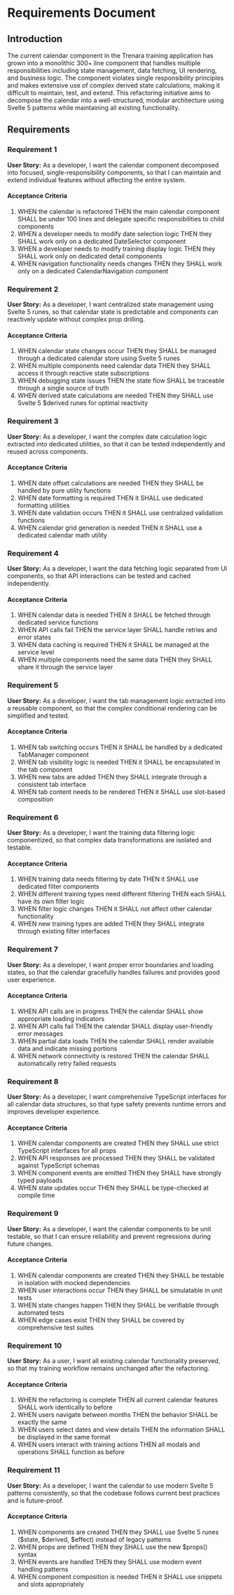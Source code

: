 # Requirements Document

## Introduction

The current calendar component in the Trenara training application has grown into a monolithic 300+ line component that handles multiple responsibilities including state management, data fetching, UI rendering, and business logic. The component violates single responsibility principles and makes extensive use of complex derived state calculations, making it difficult to maintain, test, and extend. This refactoring initiative aims to decompose the calendar into a well-structured, modular architecture using Svelte 5 patterns while maintaining all existing functionality.

## Requirements

### Requirement 1

**User Story:** As a developer, I want the calendar component decomposed into focused, single-responsibility components, so that I can maintain and extend individual features without affecting the entire system.

#### Acceptance Criteria

1. WHEN the calendar is refactored THEN the main calendar component SHALL be under 100 lines and delegate specific responsibilities to child components
2. WHEN a developer needs to modify date selection logic THEN they SHALL work only on a dedicated DateSelector component
3. WHEN a developer needs to modify training display logic THEN they SHALL work only on dedicated detail components
4. WHEN navigation functionality needs changes THEN they SHALL work only on a dedicated CalendarNavigation component

### Requirement 2

**User Story:** As a developer, I want centralized state management using Svelte 5 runes, so that calendar state is predictable and components can reactively update without complex prop drilling.

#### Acceptance Criteria

1. WHEN calendar state changes occur THEN they SHALL be managed through a dedicated calendar store using Svelte 5 runes
2. WHEN multiple components need calendar data THEN they SHALL access it through reactive state subscriptions
3. WHEN debugging state issues THEN the state flow SHALL be traceable through a single source of truth
4. WHEN derived state calculations are needed THEN they SHALL use Svelte 5 $derived runes for optimal reactivity

### Requirement 3

**User Story:** As a developer, I want the complex date calculation logic extracted into dedicated utilities, so that it can be tested independently and reused across components.

#### Acceptance Criteria

1. WHEN date offset calculations are needed THEN they SHALL be handled by pure utility functions
2. WHEN date formatting is required THEN it SHALL use dedicated formatting utilities
3. WHEN date validation occurs THEN it SHALL use centralized validation functions
4. WHEN calendar grid generation is needed THEN it SHALL use a dedicated calendar math utility

### Requirement 4

**User Story:** As a developer, I want the data fetching logic separated from UI components, so that API interactions can be tested and cached independently.

#### Acceptance Criteria

1. WHEN calendar data is needed THEN it SHALL be fetched through dedicated service functions
2. WHEN API calls fail THEN the service layer SHALL handle retries and error states
3. WHEN data caching is required THEN it SHALL be managed at the service level
4. WHEN multiple components need the same data THEN they SHALL share it through the service layer

### Requirement 5

**User Story:** As a developer, I want the tab management logic extracted into a reusable component, so that the complex conditional rendering can be simplified and tested.

#### Acceptance Criteria

1. WHEN tab switching occurs THEN it SHALL be handled by a dedicated TabManager component
2. WHEN tab visibility logic is needed THEN it SHALL be encapsulated in the tab component
3. WHEN new tabs are added THEN they SHALL integrate through a consistent tab interface
4. WHEN tab content needs to be rendered THEN it SHALL use slot-based composition

### Requirement 6

**User Story:** As a developer, I want the training data filtering logic componentized, so that complex data transformations are isolated and testable.

#### Acceptance Criteria

1. WHEN training data needs filtering by date THEN it SHALL use dedicated filter components
2. WHEN different training types need different filtering THEN each SHALL have its own filter logic
3. WHEN filter logic changes THEN it SHALL not affect other calendar functionality
4. WHEN new training types are added THEN they SHALL integrate through existing filter interfaces

### Requirement 7

**User Story:** As a developer, I want proper error boundaries and loading states, so that the calendar gracefully handles failures and provides good user experience.

#### Acceptance Criteria

1. WHEN API calls are in progress THEN the calendar SHALL show appropriate loading indicators
2. WHEN API calls fail THEN the calendar SHALL display user-friendly error messages
3. WHEN partial data loads THEN the calendar SHALL render available data and indicate missing portions
4. WHEN network connectivity is restored THEN the calendar SHALL automatically retry failed requests

### Requirement 8

**User Story:** As a developer, I want comprehensive TypeScript interfaces for all calendar data structures, so that type safety prevents runtime errors and improves developer experience.

#### Acceptance Criteria

1. WHEN calendar components are created THEN they SHALL use strict TypeScript interfaces for all props
2. WHEN API responses are processed THEN they SHALL be validated against TypeScript schemas
3. WHEN component events are emitted THEN they SHALL have strongly typed payloads
4. WHEN state updates occur THEN they SHALL be type-checked at compile time

### Requirement 9

**User Story:** As a developer, I want the calendar components to be unit testable, so that I can ensure reliability and prevent regressions during future changes.

#### Acceptance Criteria

1. WHEN calendar components are created THEN they SHALL be testable in isolation with mocked dependencies
2. WHEN user interactions occur THEN they SHALL be simulatable in unit tests
3. WHEN state changes happen THEN they SHALL be verifiable through automated tests
4. WHEN edge cases exist THEN they SHALL be covered by comprehensive test suites

### Requirement 10

**User Story:** As a user, I want all existing calendar functionality preserved, so that my training workflow remains unchanged after the refactoring.

#### Acceptance Criteria

1. WHEN the refactoring is complete THEN all current calendar features SHALL work identically to before
2. WHEN users navigate between months THEN the behavior SHALL be exactly the same
3. WHEN users select dates and view details THEN the information SHALL be displayed in the same format
4. WHEN users interact with training actions THEN all modals and operations SHALL function as before

### Requirement 11

**User Story:** As a developer, I want the calendar to use modern Svelte 5 patterns consistently, so that the codebase follows current best practices and is future-proof.

#### Acceptance Criteria

1. WHEN components are created THEN they SHALL use Svelte 5 runes ($state, $derived, $effect) instead of legacy patterns
2. WHEN props are defined THEN they SHALL use the new $props() syntax
3. WHEN events are handled THEN they SHALL use modern event handling patterns
4. WHEN component composition is needed THEN it SHALL use snippets and slots appropriately
